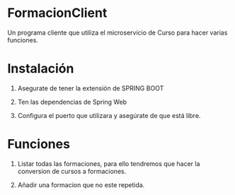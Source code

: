 # FormacionClient

Un programa cliente que utiliza el microservicio de Curso para hacer varias funciones.

# Instalación

1. Asegurate de tener la extensión de SPRING BOOT

2. Ten las dependencias de Spring Web

3. Configura el puerto que utilizara y asegúrate de que está libre.

# Funciones

1. Listar todas las formaciones, para ello tendremos que hacer la conversion de cursos a formaciones.

2. Añadir una formacion que no este repetida.
